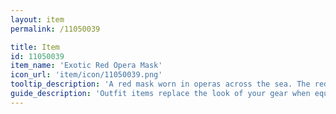 ```yaml
---
layout: item
permalink: /11050039

title: Item
id: 11050039
item_name: 'Exotic Red Opera Mask'
icon_url: 'item/icon/11050039.png'
tooltip_description: 'A red mask worn in operas across the sea. The red hue fills you with a sense of intensity.'
guide_description: 'Outfit items replace the look of your gear when equipped.'
---
```

